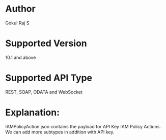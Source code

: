 # Author
Gokul Raj S

# Supported Version
10.1 and above

# Supported API Type
REST, SOAP, ODATA and WebSocket

# Explanation:
IAMPolicyAction.json contains the payload for API Key IAM Policy Actions. We can add more subtypes in addition with API key.


